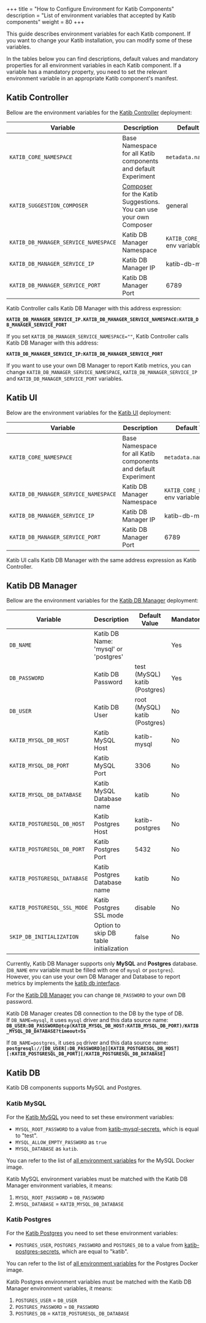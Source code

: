 +++
title = "How to Configure Environment for Katib Components"
description = "List of environment variables that accepted by Katib components"
weight = 80
+++

This guide describes environment variables for each Katib component. If you want to change your
Katib installation, you can modify some of these variables.

In the tables below you can find descriptions, default values and mandatory properties for all
environment variables in each Katib component. If a variable has a mandatory property, you need to
set the relevant environment variable in an appropriate Katib component's manifest.

## Katib Controller

Bellow are the environment variables for the
[Katib Controller](https://github.com/kubeflow/katib/blob/master/manifests/v1beta1/components/controller/controller.yaml)
deployment:

<div class="table-responsive">
  <table class="table table-bordered">
    <thead class="thead-light">
      <tr>
        <th>Variable</th>
        <th>Description</th>
        <th>Default Value</th>
        <th>Mandatory</th>
      </tr>
    </thead>
    <tbody>
      <tr>
        <td><code>KATIB_CORE_NAMESPACE</code></td>
        <td>Base Namespace for all Katib components and default Experiment</td>
        <td><code>metadata.namespace</code></td>
        <td>Yes</td>
      </tr>
      <tr>
        <td><code>KATIB_SUGGESTION_COMPOSER</code></td>
        <td> <a href="https://github.com/kubeflow/katib/blob/master/pkg/controller.v1beta1/suggestion/composer/composer.go">Composer</a>
          for the Katib Suggestions. You can use your own Composer</td>
        <td>general</td>
        <td>No</td>
      </tr>
      <tr>
        <td><code>KATIB_DB_MANAGER_SERVICE_NAMESPACE</code></td>
        <td>Katib DB Manager Namespace</td>
        <td><code>KATIB_CORE_NAMESPACE</code> env variable</td>
        <td>No</td>
      </tr>
      <tr>
        <td><code>KATIB_DB_MANAGER_SERVICE_IP</code></td>
        <td>Katib DB Manager IP</td>
        <td>katib-db-manager</td>
        <td>No</td>
      </tr>
       <tr>
        <td><code>KATIB_DB_MANAGER_SERVICE_PORT</code></td>
        <td>Katib DB Manager Port</td>
        <td>6789</td>
        <td>No</td>
      </tr>
    </tbody>
  </table>
</div>

Katib Controller calls Katib DB Manager with this address expression:

**`KATIB_DB_MANAGER_SERVICE_IP.KATIB_DB_MANAGER_SERVICE_NAMESPACE:KATIB_DB_MANAGER_SERVICE_PORT`**

If you set `KATIB_DB_MANAGER_SERVICE_NAMESPACE=""`, Katib Controller calls Katib DB Manager with this address:

**`KATIB_DB_MANAGER_SERVICE_IP:KATIB_DB_MANAGER_SERVICE_PORT`**

If you want to use your own DB Manager to report Katib metrics, you can change `KATIB_DB_MANAGER_SERVICE_NAMESPACE`, `KATIB_DB_MANAGER_SERVICE_IP` and `KATIB_DB_MANAGER_SERVICE_PORT` variables.

## Katib UI

Below are the environment variables for the
[Katib UI](https://github.com/kubeflow/katib/blob/master/manifests/v1beta1/components/ui/ui.yaml)
deployment:

<div class="table-responsive">
  <table class="table table-bordered">
    <thead class="thead-light">
      <tr>
        <th>Variable</th>
        <th>Description</th>
        <th>Default Value</th>
        <th>Mandatory</th>
      </tr>
    </thead>
    <tbody>
      <tr>
        <td><code>KATIB_CORE_NAMESPACE</code></td>
        <td>Base Namespace for all Katib components and default Experiment</td>
        <td><code>metadata.namespace</code></td>
        <td>Yes</td>
      </tr>
      <tr>
        <td><code>KATIB_DB_MANAGER_SERVICE_NAMESPACE</code></td>
        <td>Katib DB Manager Namespace</td>
        <td><code>KATIB_CORE_NAMESPACE</code> env variable</td>
        <td>No</td>
      </tr>
      <tr>
        <td><code>KATIB_DB_MANAGER_SERVICE_IP</code></td>
        <td>Katib DB Manager IP</td>
        <td>katib-db-manager</td>
        <td>No</td>
      </tr>
       <tr>
        <td><code>KATIB_DB_MANAGER_SERVICE_PORT</code></td>
        <td>Katib DB Manager Port</td>
        <td>6789</td>
        <td>No</td>
      </tr>
    </tbody>
  </table>
</div>

Katib UI calls Katib DB Manager with the same address expression as Katib Controller.

## Katib DB Manager

Bellow are the environment variables for the
[Katib DB Manager](https://github.com/kubeflow/katib/blob/master/manifests/v1beta1/components/db-manager/db-manager.yaml)
deployment:

<div class="table-responsive">
  <table class="table table-bordered">
    <thead class="thead-light">
      <tr>
        <th>Variable</th>
        <th>Description</th>
        <th>Default Value</th>
        <th>Mandatory</th>
      </tr>
    </thead>
    <tbody>
      <tr>
        <td><code>DB_NAME</code></td>
        <td>Katib DB Name: 'mysql' or 'postgres'</td>
        <td>  </td> 
        <td>Yes</td>
      </tr>
      <tr>
        <td><code>DB_PASSWORD</code></td>
        <td>Katib DB Password</td>
        <td>test (MySQL)<br>katib (Postgres)</td>
        <td>Yes</td>
      </tr>
      <tr>
        <td><code>DB_USER</code></td>
        <td>Katib DB User</td>
        <td>root (MySQL)<br>katib (Postgres)</td>
        <td>No</td>
      </tr>
      <tr>
        <td><code>KATIB_MYSQL_DB_HOST</code></td>
        <td>Katib MySQL Host</td>
        <td>katib-mysql</td>
        <td>No</td>
      </tr>
      <tr>
        <td><code>KATIB_MYSQL_DB_PORT</code></td>
        <td>Katib MySQL Port</td>
        <td>3306</td>
        <td>No</td>
      </tr>
      <tr>
        <td><code>KATIB_MYSQL_DB_DATABASE</code></td>
        <td>Katib MySQL Database name</td>
        <td>katib</td>
        <td>No</td>
      </tr>
      <tr>
        <td><code>KATIB_POSTGRESQL_DB_HOST</code></td>
        <td>Katib Postgres Host</td>
        <td>katib-postgres</td>
        <td>No</td>
      </tr>
      <tr>
        <td><code>KATIB_POSTGRESQL_DB_PORT</code></td>
        <td>Katib Postgres Port</td>
        <td>5432</td>
        <td>No</td>
      </tr>
      <tr>
        <td><code>KATIB_POSTGRESQL_DATABASE</code></td>
        <td>Katib Postgres Database name</td>
        <td>katib</td>
        <td>No</td>
      </tr>
      <tr>
        <td><code>KATIB_POSTGRESQL_SSL_MODE</code></td>
        <td>Katib Postgres SSL mode</td>
        <td>disable</td>
        <td>No</td>
      </tr>
      <tr>
        <td><code>SKIP_DB_INITIALIZATION</code></td>
        <td>Option to skip DB table initialization</td>
        <td>false</td>
        <td>No</td>
      </tr>
    </tbody>
  </table>
</div>

Currently, Katib DB Manager supports only **MySQL** and **Postgres** database. (`DB_NAME` env
variable must be filled with one of `mysql` or `postgres`). However, you can use your own DB Manager
and Database to report metrics by implements the
[katib db interface](https://github.com/kubeflow/katib/blob/master/pkg/db/v1beta1/common/kdb.go).

For the [Katib DB Manager](https://github.com/kubeflow/katib/blob/master/manifests/v1beta1/components/db-manager/db-manager.yaml#L25)
you can change `DB_PASSWORD` to your own DB password.

Katib DB Manager creates DB connection to the DB by the type of DB.  
If `DB_NAME=mysql`, it uses `mysql` driver and this data source name:  
**`DB_USER:DB_PASSWORD@tcp(KATIB_MYSQL_DB_HOST:KATIB_MYSQL_DB_PORT)/KATIB_MYSQL_DB_DATABASE?timeout=5s`**

If `DB_NAME=postgres`, it uses `pq` driver and this data source name:  
**`postgresql://[DB_USER[:DB_PASSWORD]@][KATIB_POSTGRESQL_DB_HOST][:KATIB_POSTGRESQL_DB_PORT][/KATIB_POSTGRESQL_DB_DATABASE]`**

## Katib DB

Katib DB components supports MySQL and Postgres.

### Katib MySQL

For the [Katib MySQL](https://github.com/kubeflow/katib/blob/master/manifests/v1beta1/components/mysql/mysql.yaml)
you need to set these environment variables:

- `MYSQL_ROOT_PASSWORD` to a value from [katib-mysql-secrets](https://github.com/kubeflow/katib/blob/master/manifests/v1beta1/components/mysql/secret.yaml),
  which is equal to "test".
- `MYSQL_ALLOW_EMPTY_PASSWORD` as `true`
- `MYSQL_DATABASE` as `katib`.

You can refer to the list of
[all environment variables](https://github.com/docker-library/docs/tree/master/mysql#environment-variables)
for the MySQL Docker image.

Katib MySQL environment variables must be matched with the Katib DB Manager environment variables, it means:

1. `MYSQL_ROOT_PASSWORD` = `DB_PASSWORD`
1. `MYSQL_DATABASE` = `KATIB_MYSQL_DB_DATABASE`

### Katib Postgres

For the [Katib Postgres](https://github.com/kubeflow/katib/blob/master/manifests/v1beta1/components/postgres/postgres.yaml)
you need to set these environment variables:

- `POSTGRES_USER`, `POSTGRES_PASSWORD` and `POSTGRES_DB` to a value from [katib-postgres-secrets](https://github.com/kubeflow/katib/blob/master/manifests/v1beta1/components/postgres/secret.yaml),
  which are equal to "katib".

You can refer to the list of
[all environment variables](https://github.com/docker-library/docs/blob/master/postgres/README.md#environment-variables)
for the Postgres Docker image.

Katib Postgres environment variables must be matched with the Katib DB Manager environment variables, it means:

1. `POSTGRES_USER` = `DB_USER`
1. `POSTGRES_PASSWORD` = `DB_PASSWORD`
1. `POSTGRES_DB` = `KATIB_POSTGRESQL_DB_DATABASE`
